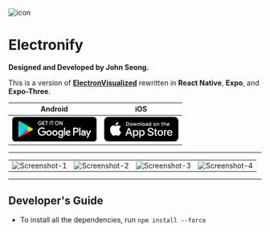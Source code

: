 <img width="100" alt="icon" src="https://user-images.githubusercontent.com/35755386/234764302-0180b0d4-2af7-45d2-b445-ea9bbe4f7ff5.png">

# Electronify

**Designed and Developed by John Seong.**

This is a version of [**ElectronVisualized**](https://github.com/wonmor/ElectronVisualized) rewritten in **React Native**, **Expo**, and **Expo-Three**.

| Android | iOS |
|:-:|:-:|
| [<img src="resources/img/google-play-badge.png" height="50">](https://play.google.com/store/apps/details?id=com.johnseong.electronify) | [<img src="resources/img/appstore-badge.png" height="50">](https://apps.apple.com/us/app/electronify/id6446613861) |

---

<table><tr>

<td valign="center"><img width="300" alt="Screenshot-1" src="https://user-images.githubusercontent.com/35755386/234764090-640eb89f-6386-4a45-a590-31fa744ff06a.png"></td>

<td valign="center"><img width="300" alt="Screenshot-2" src="https://user-images.githubusercontent.com/35755386/234764108-44ff264b-fa2e-41e0-9e8b-a24fb19b947a.png"></td>

<td valign="center"><img width="300" alt="Screenshot-3" src="https://user-images.githubusercontent.com/35755386/234764111-fcf729dd-2073-4424-bc28-b1f5855032b2.png"></td>

<td valign="center"><img width="300" alt="Screenshot-4" src="https://user-images.githubusercontent.com/35755386/234764116-c12a18cb-f1bf-4dd2-9d0e-0976a46845c5.png"></td>

</tr></table>

---

## Developer's Guide

- To install all the dependencies, run ```npm install --force```
